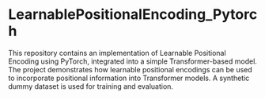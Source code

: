 # LearnablePositionalEncoding_Pytorch

This repository contains an implementation of Learnable Positional Encoding using PyTorch, integrated into a simple Transformer-based model. The project demonstrates how learnable positional encodings can be used to incorporate positional information into Transformer models. A synthetic dummy dataset is used for training and evaluation.
